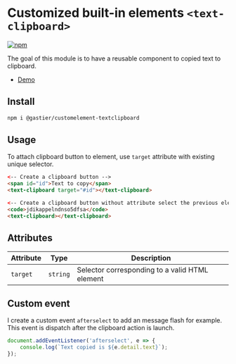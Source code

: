 # Customized built-in elements `<text-clipboard>`

[![npm](https://img.shields.io/npm/v/@gastier/customelement-textclipboard.svg)](http://npm.im/@gastier/customelement-textclipboard)

The goal of this module is to have a reusable component to copied text to clipboard.

* [Demo](https://spooky063.github.io/CustomElement-TextClipboard/)

## Install
```bash
npm i @gastier/customelement-textclipboard
```

## Usage
To attach clipboard button to element, use `target` attribute with existing unique selector.

```html
<-- Create a clipboard button -->
<span id="id">Text to copy</span>
<text-clipboard target="#id"></text-clipboard>
```

```html
<-- Create a clipboard button without attribute select the previous element -->
<code>jdikappelndnso5dfsa</code>
<text-clipboard></text-clipboard>
```

## Attributes

| Attribute | Type     | Description                                     |
|-----------|----------|-------------------------------------------------|
| `target`  | `string` | Selector corresponding to a valid HTML element  |

## Custom event
I create a custom event `afterselect` to add an message flash for example.  
This event is dispatch after the clipboard action is launch.

```javascript
document.addEventListener('afterselect', e => { 
    console.log(`Text copied is ${e.detail.text}`); 
});
```